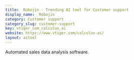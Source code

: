 ```yaml
---
title:  Robojin - Trending AI tool for Customer support
display_name:  Robojin
category: Customer support
category_slug: customer-support
key: vtiger_com_calculus_ai
website: https://www.vtiger.com/calculus-ai/
layout: aitool
---
```


Automated sales data analysis software.

